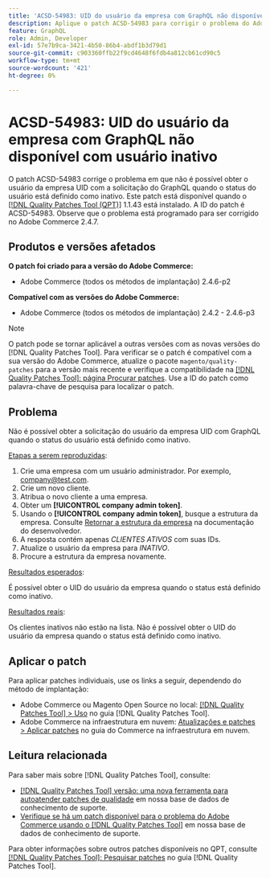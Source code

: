 ```yaml
---
title: 'ACSD-54983: UID do usuário da empresa com GraphQL não disponível com usuário inativo'
description: Aplique o patch ACSD-54983 para corrigir o problema do Adobe Commerce em que não é possível obter o usuário da empresa UID com a solicitação do GraphQL quando o status do usuário está definido como inativo.
feature: GraphQL
role: Admin, Developer
exl-id: 57e7b9ca-3421-4b50-86b4-abdf1b3d79d1
source-git-commit: c903360ffb22f9cd4648f6fdb4a812cb61cd90c5
workflow-type: tm+mt
source-wordcount: '421'
ht-degree: 0%

---
```


# ACSD-54983: UID do usuário da empresa com GraphQL não disponível com usuário inativo

O patch ACSD-54983 corrige o problema em que não é possível obter o usuário da empresa UID com a solicitação do GraphQL quando o status do usuário está definido como inativo. Este patch está disponível quando o [[!DNL Quality Patches Tool (QPT)]](/help/announcements/adobe-commerce-announcements/magento-quality-patches-released-new-tool-to-self-serve-quality-patches.md) 1.1.43 está instalado. A ID do patch é ACSD-54983. Observe que o problema está programado para ser corrigido no Adobe Commerce 2.4.7.

## Produtos e versões afetados

**O patch foi criado para a versão do Adobe Commerce:**

* Adobe Commerce (todos os métodos de implantação) 2.4.6-p2

**Compatível com as versões do Adobe Commerce:**

* Adobe Commerce (todos os métodos de implantação) 2.4.2 - 2.4.6-p3

>[!NOTE]
>
>O patch pode se tornar aplicável a outras versões com as novas versões do [!DNL Quality Patches Tool]. Para verificar se o patch é compatível com a sua versão do Adobe Commerce, atualize o pacote `magento/quality-patches` para a versão mais recente e verifique a compatibilidade na [[!DNL Quality Patches Tool]: página Procurar patches](https://experienceleague.adobe.com/tools/commerce-quality-patches/index.html). Use a ID do patch como palavra-chave de pesquisa para localizar o patch.

## Problema

Não é possível obter a solicitação do usuário da empresa UID com GraphQL quando o status do usuário está definido como inativo.

<u>Etapas a serem reproduzidas</u>:

1. Crie uma empresa com um usuário administrador. Por exemplo, company@test.com.
1. Crie um novo cliente.
1. Atribua o novo cliente a uma empresa.
1. Obter um **[!UICONTROL company admin token]**.
1. Usando o **[!UICONTROL company admin token]**, busque a estrutura da empresa. Consulte [Retornar a estrutura da empresa](https://developer.adobe.com/commerce/webapi/graphql/schema/b2b/company/queries/company/#return-the-company-structure) na documentação do desenvolvedor.
1. A resposta contém apenas *CLIENTES ATIVOS* com suas IDs.
1. Atualize o usuário da empresa para *INATIVO*.
1. Procure a estrutura da empresa novamente.

<u>Resultados esperados</u>:

É possível obter o UID do usuário da empresa quando o status está definido como inativo.

<u>Resultados reais</u>:

Os clientes inativos não estão na lista. Não é possível obter o UID do usuário da empresa quando o status está definido como inativo.

## Aplicar o patch

Para aplicar patches individuais, use os links a seguir, dependendo do método de implantação:

* Adobe Commerce ou Magento Open Source no local: [[!DNL Quality Patches Tool] > Uso](https://experienceleague.adobe.com/docs/commerce-operations/tools/quality-patches-tool/usage.html) no guia [!DNL Quality Patches Tool].
* Adobe Commerce na infraestrutura em nuvem: [Atualizações e patches > Aplicar patches](https://experienceleague.adobe.com/docs/commerce-cloud-service/user-guide/develop/upgrade/apply-patches.html) no guia do Commerce na infraestrutura em nuvem.

## Leitura relacionada

Para saber mais sobre [!DNL Quality Patches Tool], consulte:

* [[!DNL Quality Patches Tool] versão: uma nova ferramenta para autoatender patches de qualidade](/help/announcements/adobe-commerce-announcements/magento-quality-patches-released-new-tool-to-self-serve-quality-patches.md) em nossa base de dados de conhecimento de suporte.
* [Verifique se há um patch disponível para o problema do Adobe Commerce usando o [!DNL Quality Patches Tool]](/help/support-tools/patches-available-in-qpt-tool/check-patch-for-magento-issue-with-magento-quality-patches.md) em nossa base de dados de conhecimento de suporte.

Para obter informações sobre outros patches disponíveis no QPT, consulte [[!DNL Quality Patches Tool]: Pesquisar patches](https://experienceleague.adobe.com/tools/commerce-quality-patches/index.html) no guia [!DNL Quality Patches Tool].
